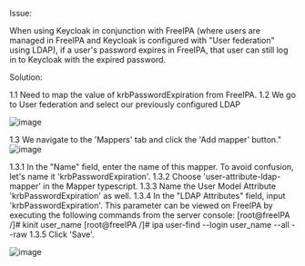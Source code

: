 Issue:

When using Keycloak in conjunction with FreeIPA (where users are managed in FreeIPA and Keycloak is configured with "User federation" using LDAP), if a user's password expires in FreeIPA, that user can still log in to Keycloak with the expired password.

Solution:

1.1 Need to map the value of krbPasswordExpiration from FreeIPA. 
1.2 We go to User federation and select our previously configured LDAP

![image](https://github.com/NeveykoD/keycloak-password-expiration-check/assets/109217257/98d059a9-5565-4e44-a894-a9de9be5c909)

1.3 We navigate to the 'Mappers' tab and click the 'Add mapper' button."
![image](https://github.com/NeveykoD/keycloak-password-expiration-check/assets/109217257/be23589e-e334-4826-b704-a6df500e5485)

1.3.1 In the "Name" field, enter the name of this mapper. To avoid confusion, let's name it 'krbPasswordExpiration'.
1.3.2 Choose 'user-attribute-ldap-mapper' in the Mapper typescript.
1.3.3 Name the User Model Attribute 'krbPasswordExpiration' as well.
1.3.4 In the "LDAP Attributes" field, input 'krbPasswordExpiration'. This parameter can be viewed on FreeIPA by executing the following commands from the server console:
[root@freeIPA /]# kinit user_name
[root@freeIPA /]# ipa user-find --login user_name --all --raw
1.3.5 Click 'Save'.

![image](https://github.com/NeveykoD/keycloak-password-expiration-check/assets/109217257/68e8b91a-7484-4a7a-9528-8e3b41ef7f48)
